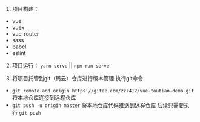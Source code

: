 1. 项目构建： 
+ vue  
+ vuex
+ vue-router
+ sass
+ babel
+ eslint

2. 项目运行：  `yarn serve` || `npm run serve`

3. 将项目托管到git（码云）仓库进行版本管理
执行git命令
+ `git remote add origin https://gitee.com/zzz412/vue-toutiao-demo.git`  将本地仓库连接到远程仓库
+ `git push -u origin master`  将本地仓库代码推送到远程仓库  后续只需要执行 `git push`